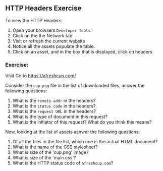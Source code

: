 ## HTTP Headers Exercise

To view the HTTP Headers:
1) Open your browsers `Developer Tools`.
2) Click on the the Network tab
3) Visit or refresh the current website
4) Notice all the assets populate the table.
5) Click on an asset, and in the box that is displayed, click on headers.


### Exercise:

Visit Go to https://afreshcup.com/

Consider the `cup.png` file in the list of downloaded files, answer the following questions:

1) What is the `remote-addr` in the headers?
2) What is the `status code`  in the headers?
3) What is the `request UR`L  in the headers?
4) What is the type of document in this request?
5) What is the initiator of this request? What do you think this means?

Now, looking at the list of assets asnwer the following questions:

1) Of all the files in the file list, which one is the actual HTML document?
2) What is the name of the CSS stylesheet?
3) What is size of the 'cup.png' image?
4) What is size of the 'main.css'?
5) What is the HTTP status code of `afreshcup.com`?
